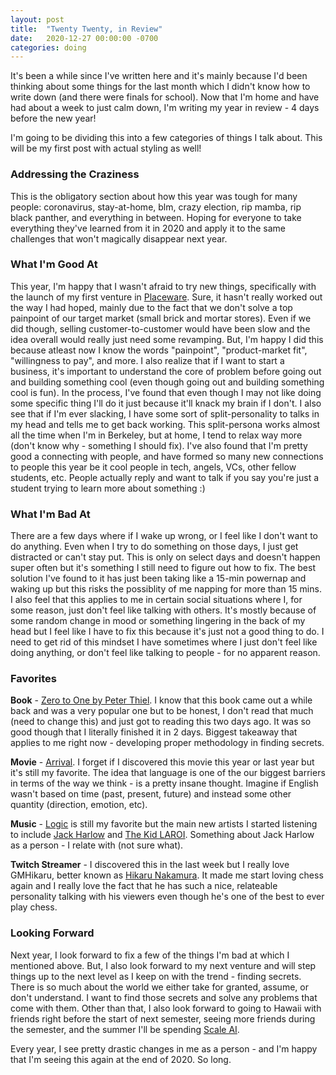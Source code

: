 ```yaml
---
layout: post
title:  "Twenty Twenty, in Review"
date:   2020-12-27 00:00:00 -0700
categories: doing
---
```


It's been a while since I've written here and it's mainly because I'd been thinking about some things for the last month which I didn't know how to write down (and there were finals for school). Now that I'm home and have had about a week to just calm down, I'm writing my year in review - 4 days before the new year!

I'm going to be dividing this into a few categories of things I talk about. This will be my first post with actual styling as well!

### Addressing the Craziness

This is the obligatory section about how this year was tough for many people: coronavirus, stay-at-home, blm, crazy election, rip mamba, rip black panther, and everything in  between. Hoping for everyone to take everything they've learned from it in 2020 and apply it to the same challenges that won't magically disappear next year.

### What I'm Good At

This year, I'm happy that I wasn't afraid to try new things, specifically with the launch of my first venture in [Placeware][plwr]. Sure, it hasn't really worked out the way I had hoped, mainly due to the fact that we don't solve a top painpoint of our target market (small brick and mortar stores). Even if we did though, selling customer-to-customer would have been slow and the idea overall would really just need some revamping. But, I'm happy I did this because atleast now I know the words "painpoint", "product-market fit", "willingness to pay", and more. I also realize that if I want to start a business, it's important to understand the core of problem before going out and building something cool (even though going out and building something cool is fun). In the process, I've found that even though I may not like doing some specific thing I'll do it just because it'll knack my brain if I don't. I also see that if I'm ever slacking, I have some sort of split-personality to talks in my head and tells me to get back working. This split-persona works almost all the time when I'm in Berkeley, but at home, I tend to relax way more (don't know why - something I should fix). I've also found that I'm pretty good a connecting with people, and have formed so many new connections to people this year be it cool people in tech, angels, VCs, other fellow students, etc. People actually reply and want to talk if you say you're just a student trying to learn more about something :)

### What I'm Bad At

There are a few days where if I wake up wrong, or I feel like I don't want to do anything. Even when I try to do something on those days, I just get distracted or can't stay put. This is only on select days and doesn't happen super often but it's something I still need to figure out how to fix. The best solution I've found to it has just been taking like a 15-min powernap and waking up but this risks the possiblity of me napping for more than 15 mins. I also feel that this applies to me in certain social situations where I, for some reason, just don't feel like talking with others. It's mostly because of some random change in mood or something lingering in the back of my head but I feel like I have to fix this because it's just not a good thing to do. I need to get rid of this mindset I have sometimes where I just don't feel like doing anything, or don't feel like talking to people - for no apparent reason.

### Favorites

**Book** - [Zero to One by Peter Thiel][book]. I know that this book came out a while back and was a very popular one but to be honest, I don't read that much (need to change this) and just got to reading this two days ago. It was so good though that I literally finished it in 2 days. Biggest takeaway that applies to me right now - developing proper methodology in finding secrets.

**Movie** - [Arrival][movie]. I forget if I discovered this movie this year or last year but it's still my favorite. The idea that language is one of the our biggest barriers in terms of the way we think - is a pretty insane thought. Imagine if English wasn't based on time (past, present, future) and instead some other quantity (direction, emotion, etc).

**Music** - [Logic][logic] is still my favorite but the main new artists I started listening to include [Jack Harlow][harlow] and [The Kid LAROI][laroi]. Something about Jack Harlow as a person - I relate with (not sure what).

**Twitch Streamer** - I discovered this in the last week but I really love GMHikaru, better known as [Hikaru Nakamura][hikaru]. It made me start loving chess again and I really love the fact that he has such a nice, relateable personality talking with his viewers even though he's one of the best to ever play chess.

### Looking Forward

Next year, I look forward to fix a few of the things I'm bad at which I mentioned above. But, I also look forward to my next venture and will step things up to the next level as I keep on with the trend - finding secrets. There is so much about the world we either take for granted, assume, or don't understand. I want to find those secrets and solve any problems that come with them. Other than that, I also look forward to going to Hawaii with friends right before the start of next semester, seeing more friends during the semester, and the summer I'll be spending [Scale AI][scale].

Every year, I see pretty drastic changes in me as a person - and I'm happy that I'm seeing this again at the end of 2020. So long.

[plwr]: http://placeware.io/
[book]: https://en.wikipedia.org/wiki/Zero_to_One
[movie]: https://en.wikipedia.org/wiki/Arrival_(film)
[logic]: https://en.wikipedia.org/wiki/Logic_(rapper)
[laroi]: https://en.wikipedia.org/wiki/The_Kid_Laroi
[harlow]: https://en.wikipedia.org/wiki/Jack_Harlow
[hikaru]: https://en.wikipedia.org/wiki/Hikaru_Nakamura
[scale]: https://scale.com/